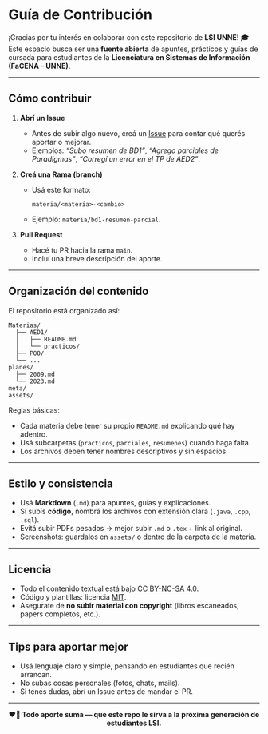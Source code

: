 #  Guía de Contribución

¡Gracias por tu interés en colaborar con este repositorio de **LSI UNNE**! 🎓  
Este espacio busca ser una **fuente abierta** de apuntes, prácticos y guías de cursada para estudiantes de la **Licenciatura en Sistemas de Información (FaCENA – UNNE)**.  

---

##  Cómo contribuir

1. **Abrí un Issue**
   - Antes de subir algo nuevo, creá un [Issue](../../issues) para contar qué querés aportar o mejorar.  
   - Ejemplos: *“Subo resumen de BD1”*, *“Agrego parciales de Paradigmas”*, *“Corregí un error en el TP de AED2”*.  

2. **Creá una Rama (branch)**
   - Usá este formato:  
     ```
     materia/<materia>-<cambio>
     ```
   - Ejemplo: `materia/bd1-resumen-parcial`.

3. **Pull Request**
   - Hacé tu PR hacia la rama `main`.  
   - Incluí una breve descripción del aporte.  

---

##  Organización del contenido

El repositorio está organizado así:

```
Materias/
  ├── AED1/
  │   ├── README.md
  │   └── practicos/
  ├── POO/
  └── ...
planes/
  ├── 2009.md
  └── 2023.md
meta/
assets/
```

 Reglas básicas:
- Cada materia debe tener su propio `README.md` explicando qué hay adentro.  
- Usá subcarpetas (`practicos`, `parciales`, `resumenes`) cuando haga falta.  
- Los archivos deben tener nombres descriptivos y sin espacios.  

---

##  Estilo y consistencia

- Usá **Markdown** (`.md`) para apuntes, guías y explicaciones.  
- Si subís **código**, nombrá los archivos con extensión clara (`.java`, `.cpp`, `.sql`).  
- Evitá subir PDFs pesados → mejor subir `.md` o `.tex` + link al original.  
- Screenshots: guardalos en `assets/` o dentro de la carpeta de la materia.  

---

##  Licencia

- Todo el contenido textual está bajo [CC BY-NC-SA 4.0](https://creativecommons.org/licenses/by-nc-sa/4.0/).  
- Código y plantillas: licencia [MIT](./LICENSE).  
- Asegurate de **no subir material con copyright** (libros escaneados, papers completos, etc.).  

---

##  Tips para aportar mejor

- Usá lenguaje claro y simple, pensando en estudiantes que recién arrancan.  
- No subas cosas personales (fotos, chats, mails).  
- Si tenés dudas, abrí un Issue antes de mandar el PR.  

---

<p align="center"><b>❤️🐔 Todo aporte suma — que este repo le sirva a la próxima generación de estudiantes LSI.</b></p>
